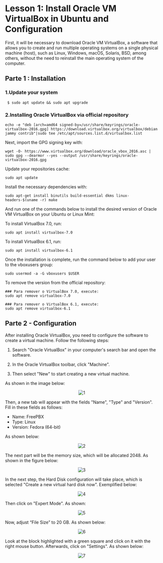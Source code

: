 # Lesson 1: Install Oracle VM VirtualBox in Ubuntu and Configuration

First, it will be necessary to download Oracle VM VirtualBox, a software that allows you to create and run multiple operating systems on a single physical 
machine (host), such as Linux, Windows, macOS, Solaris, BSD, among others, without the need to reinstall the main operating system of the computer.

## Parte 1 : Installation

### 1.Update your system

~~~
 $ sudo apt update && sudo apt upgrade
~~~
 ### 2.Installing Oracle VirtualBox via official repository

~~~
echo -e "deb [arch=amd64 signed-by=/usr/share/keyrings/oracle-virtualbox-2016.gpg] https://download.virtualbox.org/virtualbox/debian jammy contrib"|sudo tee /etc/apt/sources.list.d/virtualbox.list
~~~

Next, import the GPG signing key with:

~~~
wget -O- https://www.virtualbox.org/download/oracle_vbox_2016.asc | sudo gpg --dearmor --yes --output /usr/share/keyrings/oracle-virtualbox-2016.gpg
~~~

Update your repositories cache:

~~~
sudo apt update
~~~

Install the necessary dependencies with:

~~~
sudo apt-get install binutils build-essential dkms linux-headers-$(uname -r) make
~~~

And run one of the commands below to install the desired version of Oracle VM VirtualBox on your Ubuntu or Linux Mint:

To install VirtualBox 7.0, run:

~~~
sudo apt install virtualbox-7.0
~~~

To install VirtualBox 6.1, run:

~~~
sudo apt install virtualbox-6.1
~~~

Once the installation is complete, run the command below to add your user to the vboxusers group:

~~~
sudo usermod -a -G vboxusers $USER
~~~

To remove the version from the official repository:

~~~
### Para remover o VirtualBox 7.0, execute:
sudo apt remove virtualbox-7.0

### Para remover o VirtualBox 6.1, execute:
sudo apt remove virtualbox-6.1
~~~

## Parte 2 - Configuration

After installing Oracle VirtualBox, you need to configure the software to create a virtual machine. Follow the following steps:

1. Search "Oracle VirtualBox" in your computer's search bar and open the software.

2. In the Oracle VirtualBox toolbar, click "Machine".

3. Then select "New" to start creating a new virtual machine.

As shown in the image below:

<div align="center">

![1](https://github.com/mickaelly01nobre/SIP-Protocol-VoIP/assets/171987167/1afa9220-5a93-4eaf-b6e5-6dc20b4f857e)

</div>

Then, a new tab will appear with the fields "Name", "Type" and "Version". Fill in these fields as follows:

* Name: FreePBX
* Type: Linux
* Version: Fedora (64-bit)

As shown below:

<div align="center">
 
![2](https://github.com/mickaelly01nobre/SIP-Protocol-VoIP/assets/171987167/85b4fe0d-3bd4-4be2-bcd4-695e0a96f0e6)

</div>

The next part will be the memory size, which will be allocated 2048. As shown in the figure below:


<div align="center">
 

![3](https://github.com/mickaelly01nobre/SIP-Protocol-VoIP/assets/171987167/a20597e8-f568-42d6-aabc-0d9b891a9012)


</div>

In the next step, the Hard Disk configuration will take place, which is selected "Create a new virtual hard disk now". Exemplified below:

<div align="center">
 

![4](https://github.com/mickaelly01nobre/SIP-Protocol-VoIP/assets/171987167/f1baba93-3f9e-4d60-b0e8-3f7a60e2e360)


</div>

Then click on "Expert Mode". As shown:

<div align="center">
 

![5](https://github.com/mickaelly01nobre/SIP-Protocol-VoIP/assets/171987167/40aba0e4-d126-49fd-9b1a-226bcd7e1539)



</div>

Now, adjust “File Size” to 20 GB. As shown below:

<div align="center">

![6](https://github.com/mickaelly01nobre/SIP-Protocol-VoIP/assets/171987167/684b6050-1116-4914-9fd8-680344767c50)


</div>

Look at the block highlighted with a green square and click on it with the right mouse button. Afterwards, click on "Settings". As shown below:

<div align="center">

![7](https://github.com/mickaelly01nobre/SIP-Protocol-VoIP/assets/171987167/a88a8d53-08bf-43fd-834e-8528cff034f0)



</div>







